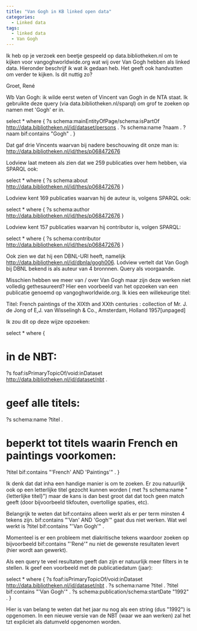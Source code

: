 ```yaml
---
title: "Van Gogh in KB linked open data"
categories:
  - Linked data
tags:
  - linked data
  - Van Gogh  
---
```


Ik heb op je verzoek een beetje gespeeld op data.bibliotheken.nl om te kijken voor vangoghworldwide.org wat wij over Van Gogh hebben als linked data. Hieronder beschrijf ik wat ik gedaan heb. Het geeft ook handvatten om verder te kijken. Is dit nuttig zo?

Groet, René


Wb Van Gogh:  ik wilde eerst weten of Vincent van Gogh in de NTA staat. Ik gebruikte deze query (via data.bibliotheken.nl/sparql) om grof te zoeken op namen met 'Gogh' er in.

select * where { 
  ?s schema:mainEntityOfPage/schema:isPartOf <http://data.bibliotheken.nl/id/dataset/persons> . 
  ?s schema:name ?naam .
  ?naam bif:contains "Gogh" .
}

Dat gaf drie Vincents waarvan bij nadere beschouwing dit onze man is:
http://data.bibliotheken.nl/id/thes/p068472676

Lodview laat meteen als zien dat we 259 publicaties over hem hebben, via SPARQL ook:

select * where {
?s schema:about <http://data.bibliotheken.nl/id/thes/p068472676> 
}

Lodview kent 169 publicaties waarvan hij de auteur is, volgens SPARQL ook:

select * where {
?s schema:author <http://data.bibliotheken.nl/id/thes/p068472676> 
}

Lodview kent 157 publicaties waarvan hij contributor is, volgen SPARQL:

select * where {
?s schema:contributor <http://data.bibliotheken.nl/id/thes/p068472676> 
}

Ook zien we dat hij een DBNL-URI heeft, namelijk http://data.bibliotheken.nl/id/dbnla/gogh006.  Lodview vertelt dat Van Gogh bij DBNL bekend is als auteur van 4 bronnnen. Query als voorgaande.

Misschien hebben we meer van / over Van Gogh maar zijn deze werken niet volledig gethesaureerd? Hier een voorbeeld van het opzoeken van een publicatie genoemd op vangoghworldwide.org. Ik kies een willekeurige titel:

Titel: French paintings of the XIXth and XXth centuries : collection of Mr. J. de Jong of E,J. van Wisselingh & Co., Amsterdam, Holland 1957[unpaged]

Ik zou dit op deze wijze opzoeken:

select * where { 
# in de NBT:
?s foaf:isPrimaryTopicOf/void:inDataset <http://data.bibliotheken.nl/id/dataset/nbt> . 
# geef alle titels:
?s schema:name ?titel .
# beperkt tot titels waarin French en paintings voorkomen:
?titel bif:contains "'French' AND 'Paintings'" .
}

Ik denk dat dat inha een handige manier is om te zoeken. Er zou natuurlijk ook op een letterlijke titel gezocht kunnen worden
( met ?s schema:name "{letterlijke titel}") maar de kans is dan best groot dat dat toch geen match geeft (door bijvoorbeeld tikfouten, overtollige spaties, etc).

Belangrijk te weten dat bif:contains alleen werkt als er per term minsten 4 tekens zijn. bif:contains "'Van' AND 'Gogh'" gaat dus niet werken. Wat wel werkt is ?titel bif:contains "'Van Gogh'" .

Momenteel is er een probleem met diakritische tekens waardoor zoeken op bijvoorbeeld bif:contains "'René'" nu niet de gewenste resultaten levert (hier wordt aan gewerkt).

Als een query te veel resultaten geeft dan zijn er natuurlijk meer filters in te stellen. Ik geef een voorbeeld met de publicatiedatum (jaar):

select * where { 
?s foaf:isPrimaryTopicOf/void:inDataset <http://data.bibliotheken.nl/id/dataset/nbt> . 
?s schema:name ?titel .
?titel bif:contains "'Van Gogh'" .
?s schema:publication/schema:startDate "1992" .
}

Hier is van belang te weten dat het jaar nu nog als een string (dus "1992") is opgenomen. In een nieuwe versie van de NBT (waar we aan werken) zal het tzt expliciet als datumveld opgenomen worden.
